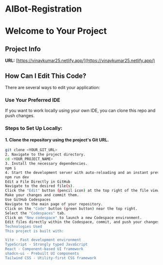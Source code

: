 # AIBot-Registration
# Welcome to Your Project

## Project Info
**URL:** [https://vinaykumar25.netlify.app/](https://vinaykumar25.netlify.app/)

## How Can I Edit This Code?
There are several ways to edit your application:

### **Use Your Preferred IDE**
If you want to work locally using your own IDE, you can clone this repo and push changes.

### **Steps to Set Up Locally:**

#### **1. Clone the repository using the project's Git URL.**
```sh
git clone <YOUR_GIT_URL>
2. Navigate to the project directory.
cd <YOUR_PROJECT_NAME>
3. Install the necessary dependencies.
npm i
4. Start the development server with auto-reloading and an instant preview.
npm run dev
Edit a File Directly in GitHub
Navigate to the desired file(s).
Click the "Edit" button (pencil icon) at the top right of the file view.
Make your changes and commit them.
Use GitHub Codespaces
Navigate to the main page of your repository.
Click on the "Code" button (green button) near the top right.
Select the "Codespaces" tab.
Click on "New codespace" to launch a new Codespace environment.
Edit files directly within the Codespace, commit, and push your changes once you're done.
Technologies Used
This project is built with:

Vite - Fast development environment
TypeScript - Strongly typed JavaScript
React - Component-based UI framework
shadcn-ui - Prebuilt UI components
Tailwind CSS - Utility-first CSS framework
